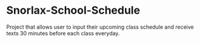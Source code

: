 # Snorlax-School-Schedule
Project that allows user to input their upcoming class schedule and receive texts 30 minutes before each class everyday.
